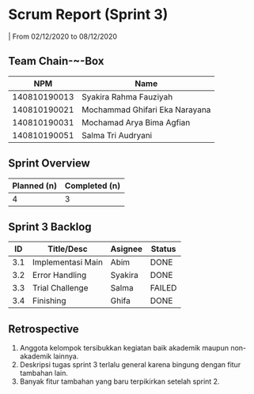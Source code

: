 # Scrum Report (Sprint 3)
| From 02/12/2020 to 08/12/2020

## Team Chain-~-Box
| NPM           | Name                            |
| ------------- |-------------------------------- |
| 140810190013  | Syakira Rahma Fauziyah          |
| 140810190021  | Mochammad Ghifari Eka Narayana  |
| 140810190031  | Mochamad Arya Bima Agfian       |
| 140810190051  | Salma Tri Audryani              |

## Sprint Overview
| Planned (n)   | Completed (n) |
| ------------- |-------------- |
| 4             | 3             |

## Sprint 3 Backlog

| ID  | Title/Desc | Asignee | Status | 
| --- | ---------- | ------- | ------ | 
| 3.1 | Implementasi Main | Abim | DONE | 
| 3.2 | Error Handling | Syakira | DONE | 
| 3.3 | Trial Challenge | Salma | FAILED | 
| 3.4 | Finishing | Ghifa | DONE | 

## Retrospective 

1. Anggota kelompok tersibukkan kegiatan baik akademik maupun non-akademik lainnya.
2. Deskripsi tugas sprint 3 terlalu general karena bingung dengan fitur tambahan lain.
3. Banyak fitur tambahan yang baru terpikirkan setelah sprint 2.